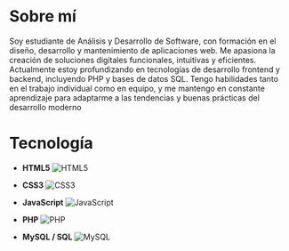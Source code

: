 # Sobre mí
Soy estudiante de Análisis y Desarrollo de Software, con formación en el diseño, desarrollo y mantenimiento de aplicaciones web. Me apasiona la creación de soluciones digitales funcionales, intuitivas y eficientes. Actualmente estoy profundizando en tecnologías de desarrollo frontend y backend, incluyendo PHP y bases de datos SQL. Tengo habilidades tanto en el trabajo individual como en equipo, y me mantengo en constante aprendizaje para adaptarme a las tendencias y buenas prácticas del desarrollo moderno


# Tecnología                                                                                                                       
 
- **HTML5**        ![HTML5](https://img.shields.io/badge/HTML5-E34F26?style=for-the-badge\&logo=html5\&logoColor=white)      

 - **CSS3**         ![CSS3](https://img.shields.io/badge/CSS3-1572B6?style=for-the-badge\&logo=css3\&logoColor=white)    

 - **JavaScript**   ![JavaScript](https://img.shields.io/badge/JavaScript-F7DF1E?style=for-the-badge\&logo=javascript\&logoColor=black) 

 - **PHP**          ![PHP](https://img.shields.io/badge/PHP-777BB4?style=for-the-badge\&logo=php\&logoColor=white)          

 - **MySQL / SQL**  ![MySQL](https://img.shields.io/badge/MySQL-4479A1?style=for-the-badge\&logo=mysql\&logoColor=white)          
